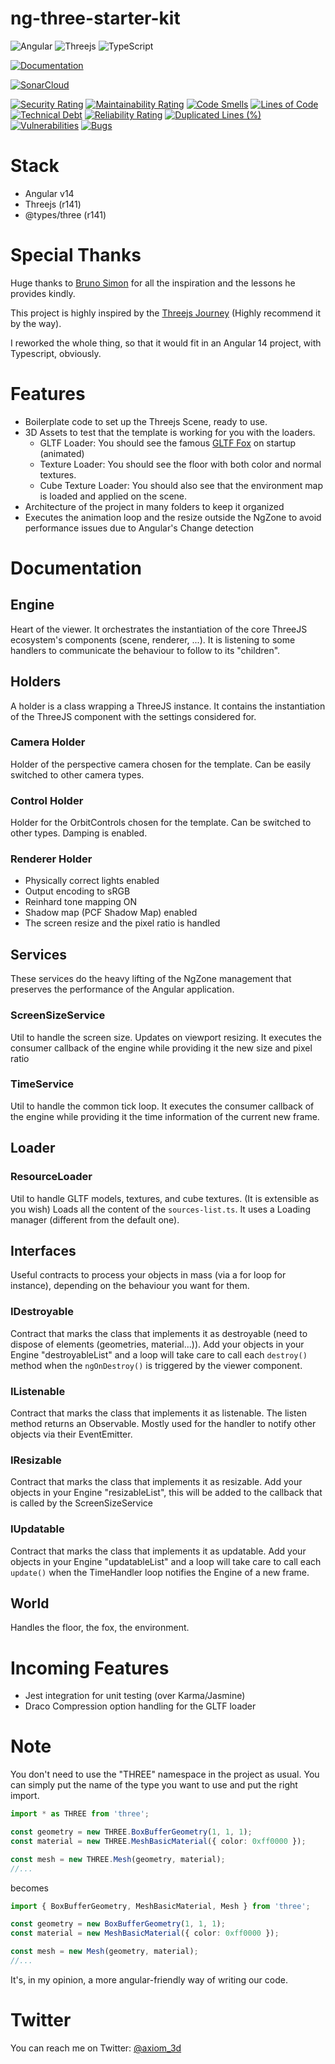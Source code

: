 # ng-three-starter-kit

![Angular](https://img.shields.io/badge/angular-%23DD0031.svg?style=for-the-badge&logo=angular&logoColor=white)
![Threejs](https://img.shields.io/badge/threejs-black?style=for-the-badge&logo=three.js&logoColor=white)
![TypeScript](https://img.shields.io/badge/typescript-%23007ACC.svg?style=for-the-badge&logo=typescript&logoColor=white)

[![Documentation](https://exomus.github.io/docs/ng-three-starter-kit/v0.2.0/images/coverage-badge-documentation.svg)](https://exomus.github.io/docs/ng-three-starter-kit/v0.2.0/)

[![SonarCloud](https://sonarcloud.io/images/project_badges/sonarcloud-black.svg)](https://sonarcloud.io/summary/new_code?id=Exomus_ng-three-starter-kit)

[![Security Rating](https://sonarcloud.io/api/project_badges/measure?project=Exomus_ng-three-starter-kit&metric=security_rating)](https://sonarcloud.io/summary/new_code?id=Exomus_ng-three-starter-kit)
[![Maintainability Rating](https://sonarcloud.io/api/project_badges/measure?project=Exomus_ng-three-starter-kit&metric=sqale_rating)](https://sonarcloud.io/summary/new_code?id=Exomus_ng-three-starter-kit)
[![Code Smells](https://sonarcloud.io/api/project_badges/measure?project=Exomus_ng-three-starter-kit&metric=code_smells)](https://sonarcloud.io/summary/new_code?id=Exomus_ng-three-starter-kit)
[![Lines of Code](https://sonarcloud.io/api/project_badges/measure?project=Exomus_ng-three-starter-kit&metric=ncloc)](https://sonarcloud.io/summary/new_code?id=Exomus_ng-three-starter-kit)
[![Technical Debt](https://sonarcloud.io/api/project_badges/measure?project=Exomus_ng-three-starter-kit&metric=sqale_index)](https://sonarcloud.io/summary/new_code?id=Exomus_ng-three-starter-kit)
[![Reliability Rating](https://sonarcloud.io/api/project_badges/measure?project=Exomus_ng-three-starter-kit&metric=reliability_rating)](https://sonarcloud.io/summary/new_code?id=Exomus_ng-three-starter-kit)
[![Duplicated Lines (%)](https://sonarcloud.io/api/project_badges/measure?project=Exomus_ng-three-starter-kit&metric=duplicated_lines_density)](https://sonarcloud.io/summary/new_code?id=Exomus_ng-three-starter-kit)
[![Vulnerabilities](https://sonarcloud.io/api/project_badges/measure?project=Exomus_ng-three-starter-kit&metric=vulnerabilities)](https://sonarcloud.io/summary/new_code?id=Exomus_ng-three-starter-kit)
[![Bugs](https://sonarcloud.io/api/project_badges/measure?project=Exomus_ng-three-starter-kit&metric=bugs)](https://sonarcloud.io/summary/new_code?id=Exomus_ng-three-starter-kit)

# Stack

- Angular v14
- Threejs (r141)
- @types/three (r141)

# Special Thanks

Huge thanks to [Bruno Simon](https://twitter.com/bruno_simon) for all the inspiration and the lessons
he provides kindly.

This project is highly inspired by the [Threejs Journey](https://threejs-journey.com/) (Highly recommend it by the way).

I reworked the whole thing, so that it would fit in an Angular 14 project, with Typescript, obviously.

# Features

- Boilerplate code to set up the Threejs Scene, ready to use.
- 3D Assets to test that the template is working for you with the loaders.
    - GLTF Loader: You should see the
      famous [GLTF Fox](https://github.com/KhronosGroup/glTF-Sample-Models/tree/master/2.0/Fox) on startup (animated)
    - Texture Loader: You should see the floor with both color and normal textures.
    - Cube Texture Loader: You should also see that the environment map is loaded and applied on the scene.
- Architecture of the project in many folders to keep it organized
- Executes the animation loop and the resize outside the NgZone to avoid performance issues due to Angular's Change
  detection

# Documentation

## Engine

Heart of the viewer.
It orchestrates the instantiation of the core ThreeJS ecosystem's components (scene, renderer, ...).
It is listening to some handlers to communicate the behaviour to follow to its "children".

## Holders

A holder is a class wrapping a ThreeJS instance. It contains the instantiation of the ThreeJS component with the
settings considered for.

### Camera Holder

Holder of the perspective camera chosen for the template. Can be easily switched to other camera types.

### Control Holder

Holder for the OrbitControls chosen for the template. Can be switched to other types. Damping is enabled.

### Renderer Holder

- Physically correct lights enabled
- Output encoding to sRGB
- Reinhard tone mapping ON
- Shadow map (PCF Shadow Map) enabled
- The screen resize and the pixel ratio is handled

## Services

These services do the heavy lifting of the NgZone management that preserves the performance of the Angular application.

### ScreenSizeService

Util to handle the screen size.
Updates on viewport resizing.
It executes the consumer callback of the engine while providing it the new size and pixel ratio

### TimeService

Util to handle the common tick loop.
It executes the consumer callback of the engine while providing it the time information of the current new frame.

## Loader
### ResourceLoader

Util to handle GLTF models, textures, and cube textures.
(It is extensible as you wish)
Loads all the content of the `sources-list.ts`.
It uses a Loading manager (different from the default one).

## Interfaces

Useful contracts to process your objects in mass (via a for loop for instance),
depending on the behaviour you want for them.

### IDestroyable

Contract that marks the class that implements it as destroyable (need to dispose of elements (geometries,
material...)). Add your objects in your Engine "destroyableList" and a loop will take care to call each `destroy()`
method when the `ngOnDestroy()` is triggered by the viewer component.

### IListenable

Contract that marks the class that implements it as listenable.
The listen method returns an Observable.
Mostly used for the handler to notify other objects via their EventEmitter.

### IResizable

Contract that marks the class that implements it as resizable.
Add your objects in your Engine "resizableList", this will be added to the callback that is called by the
ScreenSizeService

### IUpdatable

Contract that marks the class that implements it as updatable.
Add your objects in your Engine "updatableList" and a loop will take care to call each `update()`
when the TimeHandler loop notifies the Engine of a new frame.

## World

Handles the floor, the fox, the environment.

# Incoming Features

- Jest integration for unit testing (over Karma/Jasmine)
- Draco Compression option handling for the GLTF loader

# Note

You don't need to use the "THREE" namespace in the project as usual.
You can simply put the name of the type you want to use and put the right import.

```typescript
import * as THREE from 'three';

const geometry = new THREE.BoxBufferGeometry(1, 1, 1);
const material = new THREE.MeshBasicMaterial({ color: 0xff0000 });

const mesh = new THREE.Mesh(geometry, material);
//...
```

becomes

```typescript
import { BoxBufferGeometry, MeshBasicMaterial, Mesh } from 'three';

const geometry = new BoxBufferGeometry(1, 1, 1);
const material = new MeshBasicMaterial({ color: 0xff0000 });

const mesh = new Mesh(geometry, material);
//...
```

It's, in my opinion, a more angular-friendly way of writing our code.

# Twitter

You can reach me on Twitter: [@axiom_3d](https://twitter.com/axiom_3d)
